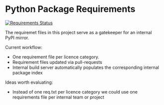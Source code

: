 Python Package Requirements
===========================

[![Requirements Status](https://requires.io/github/StephanErb/requirements/requirements.png?branch=master)](https://requires.io/github/StephanErb/requirements/requirements/?branch=master)

The requiremet files in this project serve as a gatekeeper for an internal PyPI mirror. 

Current workflow:
* One requirement file per licence category. 
* Requirement files updated via pull-requests
* Internal build server automatically populates the corresponding internal package index

Ideas worth evaluating:
* Instead of one req.txt per licence category we could use one requirements file per internal team or project


